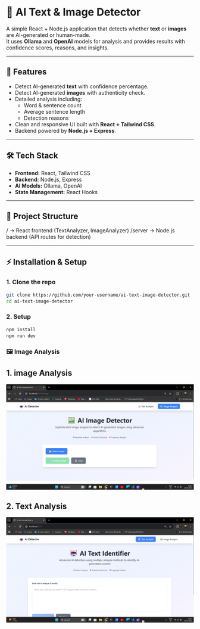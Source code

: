 # 🧠 AI Text & Image Detector

A simple React + Node.js application that detects whether **text** or **images** are AI-generated or human-made.  
It uses **Ollama** and **OpenAI** models for analysis and provides results with confidence scores, reasons, and insights.

---

## 🚀 Features
- Detect AI-generated **text** with confidence percentage.
- Detect AI-generated **images** with authenticity check.
- Detailed analysis including:
  - Word & sentence count
  - Average sentence length
  - Detection reasons
- Clean and responsive UI built with **React + Tailwind CSS**.
- Backend powered by **Node.js + Express**.

---

## 🛠️ Tech Stack
- **Frontend:** React, Tailwind CSS  
- **Backend:** Node.js, Express  
- **AI Models:** Ollama, OpenAI  
- **State Management:** React Hooks  

---

## 📂 Project Structure
/ → React frontend (TextAnalyzer, ImageAnalyzer)
/server → Node.js backend (API routes for detection)



---

## ⚡ Installation & Setup

### 1. Clone the repo
```bash
git clone https://github.com/your-username/ai-text-image-detector.git
cd ai-text-image-detector
```

### 2. Setup 
```bash
npm install
npm run dev
```




### 🖼️ Image Analysis

## 1. image Analysis
![Image Analysis UI](./screenshots/image-analysis.png)

## 2. Text Analysis
![Image Analysis UI](./screenshots/text-analysis.png)


